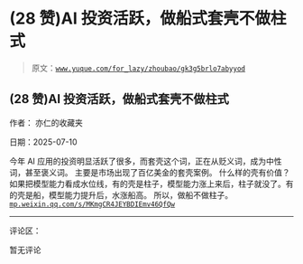 # (28 赞)AI 投资活跃，做船式套壳不做柱式

> 原文：[`www.yuque.com/for_lazy/zhoubao/gk3g5brlo7abyyod`](https://www.yuque.com/for_lazy/zhoubao/gk3g5brlo7abyyod)

## (28 赞)AI 投资活跃，做船式套壳不做柱式

作者： 亦仁的收藏夹

日期：2025-07-10

今年 AI 应用的投资明显活跃了很多，而套壳这个词，正在从贬义词，成为中性词，甚至褒义词。 主要是市场出现了百亿美金的套壳案例。
什么样的壳有价值？如果把模型能力看成水位线，有的壳是柱子，模型能力涨上来后，柱子就没了。有的壳是船，模型能力提升后，水涨船高。 所以，做船不做柱子。 [`mp.weixin.qq.com/s/MKmgCR4JEYBDIEmv46QfQw`](https://mp.weixin.qq.com/s/MKmgCR4JEYBDIEmv46QfQw)

* * *

评论区：

暂无评论